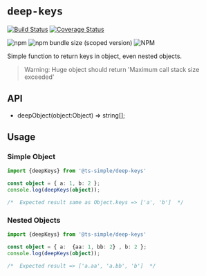 # `deep-keys`


<!-- START SHIELD -->
[![Build Status](https://travis-ci.org/silvelo/ts-simple.svg?branch=@ts-simple/deep-keys@1.0.0)](https://travis-ci.org/silvelo/ts-simple?branch=@ts-simple/deep-keys@1.0.0)
[![Coverage Status](https://coveralls.io/repos/github/silvelo/ts-simple/badge.svg?branch=@ts-simple/deep-keys@1.0.0)](https://coveralls.io/github/silvelo/ts-simple?branch=@ts-simple/deep-keys@1.0.0)
<!-- END SHIELD -->
![npm](https://img.shields.io/npm/dm/%40ts-simple%2Fdeep-keys.svg)
![npm bundle size (scoped version)](https://img.shields.io/bundlephobia/min/@ts-simple/deep-keys.svg)
![NPM](https://img.shields.io/npm/l/@ts-simple/deep-keys.svg)


Simple function to return keys in object, even nested objects.

> Warning: Huge object should return 'Maximum call stack size exceeded' 

## API

* deepObject(object:Object) => string[];

## Usage

### Simple Object
```ts
import {deepKeys} from '@ts-simple/deep-keys'

const object = { a: 1, b: 2 };
console.log(deepKeys(object));

/*  Expected result same as Object.keys => ['a', 'b']  */

```

### Nested Objects
```ts
import {deepKeys} from '@ts-simple/deep-keys'

const object = { a:  {aa: 1, bb: 2} , b: 2 };
console.log(deepKeys(object));

/*  Expected result => ['a.aa', 'a.bb', 'b']  */

```

